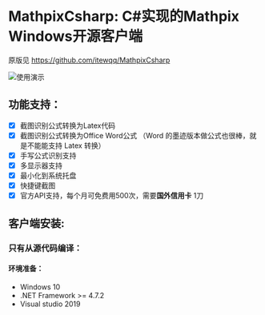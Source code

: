 # MathpixCsharp: C#实现的Mathpix Windows开源客户端

原版见 https://github.com/itewqq/MathpixCsharp 

![使用演示](/images/demo1.gif)

## 功能支持：

- [x] 截图识别公式转换为Latex代码
- [x] 截图识别公式转换为Office Word公式 （Word 的墨迹版本做公式也很棒，就是不能能支持 Latex 转换）
- [x] 手写公式识别支持
- [x] 多显示器支持
- [x] 最小化到系统托盘
- [x] 快捷键截图
- [x] 官方API支持，每个月可免费用500次，需要**国外信用卡**  1刀

## 客户端安装:

### 只有从源代码编译：

#### 环境准备：

- Windows 10
- .NET Framework >= 4.7.2
- Visual studio 2019
  

